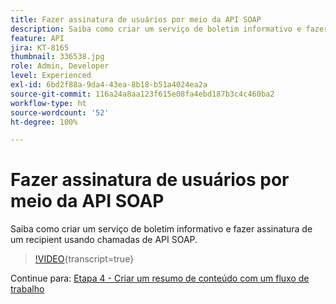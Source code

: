 ```yaml
---
title: Fazer assinatura de usuários por meio da API SOAP
description: Saiba como criar um serviço de boletim informativo e fazer assinatura de um recipient usando chamadas de API SOAP.
feature: API
jira: KT-8165
thumbnail: 336538.jpg
role: Admin, Developer
level: Experienced
exl-id: 6bd2f88a-9da4-43ea-8b18-b51a4024ea2a
source-git-commit: 116a24a8aa123f615e08fa4ebd187b3c4c460ba2
workflow-type: ht
source-wordcount: '52'
ht-degree: 100%

---
```


# Fazer assinatura de usuários por meio da API SOAP

Saiba como criar um serviço de boletim informativo e fazer assinatura de um recipient usando chamadas de API SOAP.

>[!VIDEO](https://video.tv.adobe.com/v/336538?quality=12&learn=on){transcript=true}

Continue para: [Etapa 4 - Criar um resumo de conteúdo com um fluxo de trabalho](/help/tutorial-use-soap-apis/create-article-alert-delivery-overview.md)

